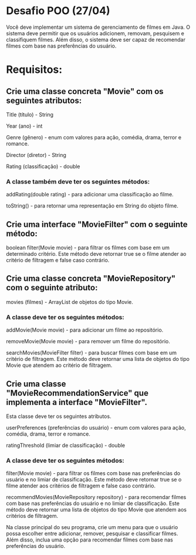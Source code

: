 # Desafio POO (27/04)

Você deve implementar um sistema de gerenciamento de filmes em Java. O sistema deve permitir que os usuários adicionem, removam, pesquisem e classifiquem filmes. Além disso, o sistema deve ser capaz de recomendar filmes com base nas preferências do usuário.


# Requisitos:

## Crie uma classe concreta "Movie" com os seguintes atributos:

Title (título) - String

Year (ano) - int

Genre (gênero) - enum com valores para ação, comédia, drama, terror e romance.

Director (diretor) - String

Rating (classificação) - double

### A classe também deve ter os seguintes métodos:

addRating(double rating) - para adicionar uma classificação ao filme.

toString() - para retornar uma representação em String do objeto filme.

## Crie uma interface "MovieFilter" com o seguinte método:

boolean filter(Movie movie) - para filtrar os filmes com base em um determinado critério. Este método deve retornar true se o filme atender ao critério de filtragem e false caso contrário.

## Crie uma classe concreta "MovieRepository" com o seguinte atributo:

movies (filmes) - ArrayList de objetos do tipo Movie.

### A classe deve ter os seguintes métodos:

addMovie(Movie movie) - para adicionar um filme ao repositório.

removeMovie(Movie movie) - para remover um filme do repositório.

searchMovies(MovieFilter filter) - para buscar filmes com base em um critério de filtragem. Este método deve retornar uma lista de objetos do tipo Movie que atendem ao critério de filtragem.

## Crie uma classe "MovieRecommendationService" que implementa a interface "MovieFilter".
Esta classe deve ter os seguintes atributos.

userPreferences (preferências do usuário) - enum com valores para ação, comédia, drama, terror e romance.

ratingThreshold (limiar de classificação) - double

### A classe deve ter os seguintes métodos:

filter(Movie movie) - para filtrar os filmes com base nas preferências do usuário e no limiar de classificação. Este método deve retornar true se o filme atender aos critérios de filtragem e false caso contrário.

recommendMovies(MovieRepository repository) - para recomendar filmes com base nas preferências do usuário e no limiar de classificação. Este método deve retornar uma lista de objetos do tipo Movie que atendem aos critérios de filtragem.

Na classe principal do seu programa, crie um menu para que o usuário possa escolher entre adicionar, remover, pesquisar e classificar filmes. Além disso, inclua uma opção para recomendar filmes com base nas preferências do usuário.
